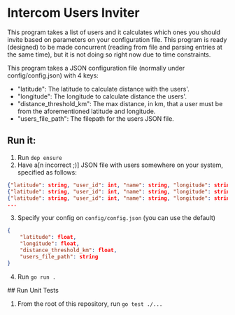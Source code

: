 # Intercom Users Inviter

This program takes a list of users and it calculates which ones you should invite based on
parameters on your configuration file.
This program is ready (designed) to be made concurrent (reading from file and parsing entries at the same time), but it is not doing so right now due to time constraints.

This program takes a JSON configuration file (normally under config/config.json) with 4 keys:
- "latitude": The latitude to calculate distance with the users'.
- "longitude": The longitude to calculate distance the users'.
- "distance_threshold_km": The max distance, in km, that a user must be from the aforementioned latitude and longitude.
- "users_file_path": The filepath for the users JSON file.

## Run it:
1. Run `dep ensure`
2. Have a[n incorrect ;)] JSON file with users somewhere on your system, specified as follows: 
```json
{"latitude": string, "user_id": int, "name": string, "longitude": string}
{"latitude": string, "user_id": int, "name": string, "longitude": string}
{"latitude": string, "user_id": int, "name": string, "longitude": string}
...
```
3. Specify your config on `config/config.json` (you can use the default)
```json
{
	"latitude": float,
	"longitude": float,
	"distance_threshold_km": float,
	"users_file_path": string
}
```

4. Run `go run .`


## Run Unit Tests

1. From the root of this repository, run `go test ./...`
